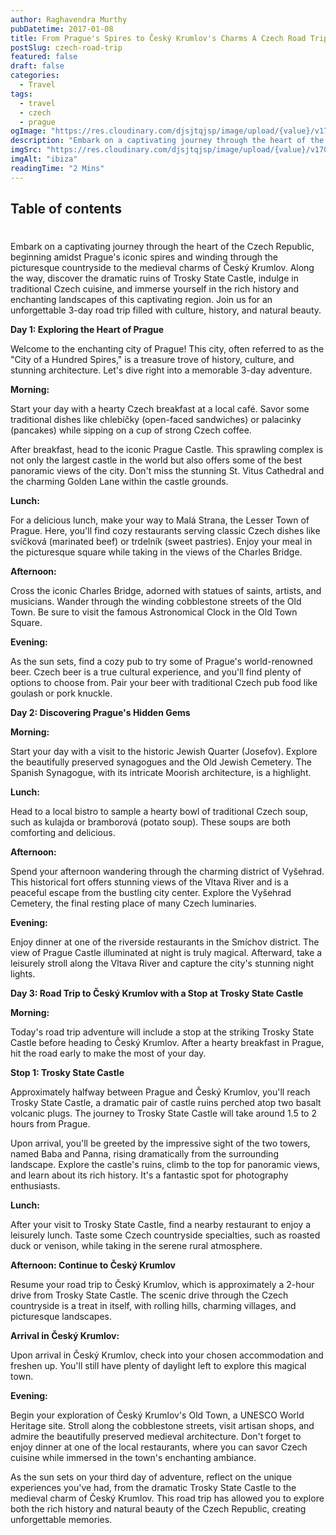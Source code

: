 ```yaml
---
author: Raghavendra Murthy
pubDatetime: 2017-01-08
title: From Prague's Spires to Český Krumlov's Charms A Czech Road Trip Adventure
postSlug: czech-road-trip
featured: false
draft: false
categories:
  - Travel
tags:
  - travel
  - czech
  - prague
ogImage: "https://res.cloudinary.com/djsjtqjsp/image/upload/{value}/v1709676621/raghavendra-murthy-blog/travel/ibiza/IMG_7624_zx8fvw.jpg"
description: "Embark on a captivating journey through the heart of the Czech Republic, beginning amidst Prague's iconic spires and winding through the picturesque countryside to the medieval charms of Český Krumlov. Along the way, discover the dramatic ruins of Trosky State Castle, indulge in traditional Czech cuisine, and immerse yourself in the rich history and enchanting landscapes of this captivating region. Join us for an unforgettable 3-day road trip filled with culture, history, and natural beauty."
imgSrc: "https://res.cloudinary.com/djsjtqjsp/image/upload/{value}/v1709676621/raghavendra-murthy-blog/travel/ibiza/IMG_7624_zx8fvw.jpg"
imgAlt: "ibiza"
readingTime: "2 Mins"
---
```


## Table of contents

#

Embark on a captivating journey through the heart of the Czech Republic, beginning amidst Prague's iconic spires and winding through the picturesque countryside to the medieval charms of Český Krumlov. Along the way, discover the dramatic ruins of Trosky State Castle, indulge in traditional Czech cuisine, and immerse yourself in the rich history and enchanting landscapes of this captivating region. Join us for an unforgettable 3-day road trip filled with culture, history, and natural beauty.

**Day 1: Exploring the Heart of Prague**

Welcome to the enchanting city of Prague! This city, often referred to as the "City of a Hundred Spires," is a treasure trove of history, culture, and stunning architecture. Let's dive right into a memorable 3-day adventure.

**Morning:**

Start your day with a hearty Czech breakfast at a local café. Savor some traditional dishes like chlebíčky (open-faced sandwiches) or palacinky (pancakes) while sipping on a cup of strong Czech coffee.

After breakfast, head to the iconic Prague Castle. This sprawling complex is not only the largest castle in the world but also offers some of the best panoramic views of the city. Don't miss the stunning St. Vitus Cathedral and the charming Golden Lane within the castle grounds.

**Lunch:**

For a delicious lunch, make your way to Malá Strana, the Lesser Town of Prague. Here, you'll find cozy restaurants serving classic Czech dishes like svíčková (marinated beef) or trdelník (sweet pastries). Enjoy your meal in the picturesque square while taking in the views of the Charles Bridge.

**Afternoon:**

Cross the iconic Charles Bridge, adorned with statues of saints, artists, and musicians. Wander through the winding cobblestone streets of the Old Town. Be sure to visit the famous Astronomical Clock in the Old Town Square.

**Evening:**

As the sun sets, find a cozy pub to try some of Prague's world-renowned beer. Czech beer is a true cultural experience, and you'll find plenty of options to choose from. Pair your beer with traditional Czech pub food like goulash or pork knuckle.

**Day 2: Discovering Prague's Hidden Gems**

**Morning:**

Start your day with a visit to the historic Jewish Quarter (Josefov). Explore the beautifully preserved synagogues and the Old Jewish Cemetery. The Spanish Synagogue, with its intricate Moorish architecture, is a highlight.

**Lunch:**

Head to a local bistro to sample a hearty bowl of traditional Czech soup, such as kulajda or bramborová (potato soup). These soups are both comforting and delicious.

**Afternoon:**

Spend your afternoon wandering through the charming district of Vyšehrad. This historical fort offers stunning views of the Vltava River and is a peaceful escape from the bustling city center. Explore the Vyšehrad Cemetery, the final resting place of many Czech luminaries.

**Evening:**

Enjoy dinner at one of the riverside restaurants in the Smíchov district. The view of Prague Castle illuminated at night is truly magical. Afterward, take a leisurely stroll along the Vltava River and capture the city's stunning night lights.

**Day 3: Road Trip to Český Krumlov with a Stop at Trosky State Castle**

**Morning:**

Today's road trip adventure will include a stop at the striking Trosky State Castle before heading to Český Krumlov. After a hearty breakfast in Prague, hit the road early to make the most of your day.

**Stop 1: Trosky State Castle**

Approximately halfway between Prague and Český Krumlov, you'll reach Trosky State Castle, a dramatic pair of castle ruins perched atop two basalt volcanic plugs. The journey to Trosky State Castle will take around 1.5 to 2 hours from Prague.

Upon arrival, you'll be greeted by the impressive sight of the two towers, named Baba and Panna, rising dramatically from the surrounding landscape. Explore the castle's ruins, climb to the top for panoramic views, and learn about its rich history. It's a fantastic spot for photography enthusiasts.

**Lunch:**

After your visit to Trosky State Castle, find a nearby restaurant to enjoy a leisurely lunch. Taste some Czech countryside specialties, such as roasted duck or venison, while taking in the serene rural atmosphere.

**Afternoon: Continue to Český Krumlov**

Resume your road trip to Český Krumlov, which is approximately a 2-hour drive from Trosky State Castle. The scenic drive through the Czech countryside is a treat in itself, with rolling hills, charming villages, and picturesque landscapes.

**Arrival in Český Krumlov:**

Upon arrival in Český Krumlov, check into your chosen accommodation and freshen up. You'll still have plenty of daylight left to explore this magical town.

**Evening:**

Begin your exploration of Český Krumlov's Old Town, a UNESCO World Heritage site. Stroll along the cobblestone streets, visit artisan shops, and admire the beautifully preserved medieval architecture. Don't forget to enjoy dinner at one of the local restaurants, where you can savor Czech cuisine while immersed in the town's enchanting ambiance.

As the sun sets on your third day of adventure, reflect on the unique experiences you've had, from the dramatic Trosky State Castle to the medieval charm of Český Krumlov. This road trip has allowed you to explore both the rich history and natural beauty of the Czech Republic, creating unforgettable memories.
